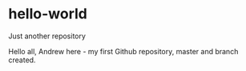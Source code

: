 # hello-world
Just another repository

Hello all, Andrew here - my first Github repository, master and branch created.
